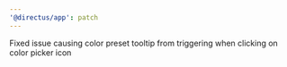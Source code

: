 ```yaml
---
'@directus/app': patch
---
```


Fixed issue causing color preset tooltip from triggering when clicking on color picker icon

